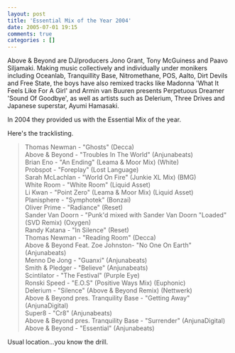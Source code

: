 ```yaml
---
layout: post
title: 'Essential Mix of the Year 2004'
date: 2005-07-01 19:15
comments: true
categories : []
---  
```


Above & Beyond are DJ/producers Jono Grant, Tony McGuiness and Paavo Siljamaki. Making music collectively and individually under monikers including Oceanlab, Tranquillity Base, Nitromethane, POS, Aalto, Dirt Devils and Free State, the boys have also remixed tracks like Madonna 'What It Feels Like For A Girl' and Armin van Buuren presents Perpetuous Dreamer 'Sound Of Goodbye', as well as artists such as Delerium, Three Drives and Japanese superstar, Ayumi Hamasaki.

In 2004 they provided us with the Essential Mix of the year.

Here's the tracklisting.

<blockquote>Thomas Newman - "Ghosts" (Decca)<br />
Above & Beyond - "Troubles In The World" (Anjunabeats)<br />
Brian Eno - "An Ending" (Leama & Moor Mix) (White)<br />
Probspot - "Foreplay" (Lost Language)<br />
Sarah McLachlan - "World On Fire" (Junkie XL Mix) (BMG)<br />
White Room - "White Room" (Liquid Asset)<br />
Li Kwan - "Point Zero" (Leama & Moor Mix) (Liquid Asset)<br />
Planisphere - "Symphotek" (Bonzai)<br />
Oliver Prime - "Radiance" (Reset)<br />
Sander Van Doorn - "Punk'd mixed with Sander Van Doorn "Loaded" (SVD Remix) (Oxygen)<br />
Randy Katana - "In Silence" (Reset)<br />
Thomas Newman - "Reading Room" (Decca)<br />
Above & Beyond Feat. Zoe Johnston- "No One On Earth" (Anjunabeats)<br />
Menno De Jong - "Guanxi" (Anjunabeats)<br />
Smith & Pledger - "Believe" (Anjunabeats)<br />
Scintilator - "The Festival" (Purple Eye)<br />
Ronski Speed - "E.O.S" (Positive Ways Mix) (Euphonic)<br />
Delerium - "Silence" (Above & Beyond Remix) (Nettwerk)<br />
Above & Beyond pres. Tranquility Base - "Getting Away" (AnjunaDigital)<br />
Super8 - "Cr8" (Anjunabeats)<br />
Above & Beyond pres. Tranquility Base - "Surrender" (AnjunaDigital)<br />
Above & Beyond - "Essential" (Anjunabeats)<br /></blockquote>

Usual location...you know the drill.

